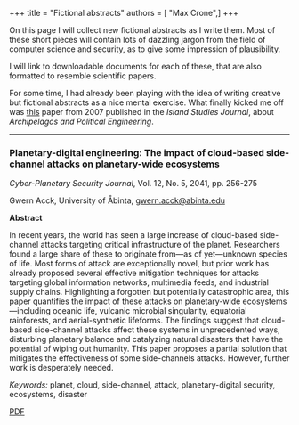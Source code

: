 +++
title = "Fictional abstracts"
authors = [ "Max Crone",]
+++


On this page I will collect new fictional abstracts as I write them. Most of these short pieces will contain lots of dazzling jargon from the field of computer science and security, as to give some impression of plausibility.

I will link to downloadable documents for each of these, that are also formatted to resemble scientific papers.

For some time, I had already been playing with the idea of writing creative but fictional abstracts as a nice mental exercise. What finally kicked me off was [this](https://www.islandstudies.ca/sites/vre2.upei.ca.islandstudies.ca/files/u2/ISJ-2-2-2007-Anckar-pp193-208.pdf) paper from 2007 published in the *Island Studies Journal*, about *Archipelagos and Political Engineering*.

---

### Planetary-digital engineering: The impact of cloud-based side-channel attacks on planetary-wide ecosystems

*Cyber-Planetary Security Journal*, Vol. 12, No. 5, 2041, pp. 256-275

Gwern Acck, 
University of Åbinta, 
gwern.acck@abinta.edu

**Abstract**

In recent years, the world has seen a large increase of cloud-based side-channel attacks targeting critical infrastructure of the planet. Researchers found a large share of these to originate from—as of yet—unknown species of life. Most forms of attack are exceptionally novel, but prior work has already proposed several effective mitigation techniques for attacks targeting global information networks, multimedia feeds, and industrial supply chains. Highlighting a forgotten but
potentially catastrophic area, this paper quantifies the impact of these attacks on planetary-wide ecosystems—including oceanic life, vulcanic microbial singularity, equatorial rainforests, and aerial-synthetic lifeforms. The findings suggest that cloud-based side-channel attacks affect these systems in unprecedented ways, disturbing planetary balance and catalyzing natural disasters that have the potential of wiping out humanity. This paper proposes a partial solution that mitigates the
effectiveness of some side-channels attacks. However, further work is desperately needed.

*Keywords:* planet, cloud, side-channel, attack, planetary-digital security, ecosystems, disaster

<p class="document"><a href="/assets/docs/2021-03-16-abstract-planetary-digital-engineering.pdf">PDF</a></p>
